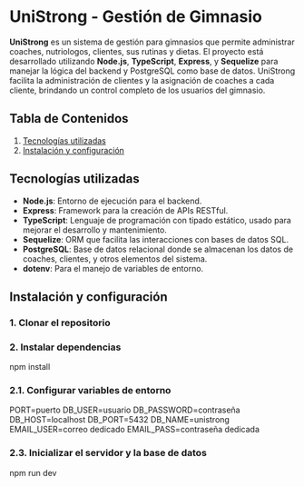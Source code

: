 # **UniStrong - Gestión de Gimnasio**

**UniStrong** es un sistema de gestión para gimnasios que permite administrar coaches, nutriologos, clientes, sus rutinas y dietas. El proyecto está desarrollado utilizando **Node.js**, **TypeScript**, **Express**, y **Sequelize** para manejar la lógica del backend y PostgreSQL como base de datos. UniStrong facilita la administración de clientes y la asignación de coaches a cada cliente, brindando un control completo de los usuarios del gimnasio.

## **Tabla de Contenidos**

1. [Tecnologías utilizadas](#tecnologías-utilizadas)
2. [Instalación y configuración](#instalación-y-configuración)


## **Tecnologías utilizadas**

- **Node.js**: Entorno de ejecución para el backend.
- **Express**: Framework para la creación de APIs RESTful.
- **TypeScript**: Lenguaje de programación con tipado estático, usado para mejorar el desarrollo y mantenimiento.
- **Sequelize**: ORM que facilita las interacciones con bases de datos SQL.
- **PostgreSQL**: Base de datos relacional donde se almacenan los datos de coaches, clientes, y otros elementos del sistema.
- **dotenv**: Para el manejo de variables de entorno.

## **Instalación y configuración**

### 1. **Clonar el repositorio**
### 2. **Instalar dependencias**
npm install

### 2.1. **Configurar variables de entorno**
PORT=puerto
DB_USER=usuario
DB_PASSWORD=contraseña
DB_HOST=localhost
DB_PORT=5432
DB_NAME=unistrong
EMAIL_USER=correo dedicado
EMAIL_PASS=contraseña dedicada 


### 2.3. **Inicializar el servidor y la base de datos**
npm run dev
